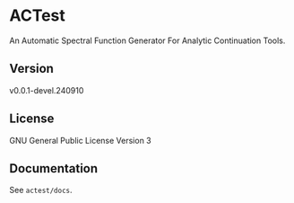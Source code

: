 # ACTest

An Automatic Spectral Function Generator For Analytic Continuation Tools.

## Version

v0.0.1-devel.240910

## License

GNU General Public License Version 3

## Documentation

See `actest/docs`.
